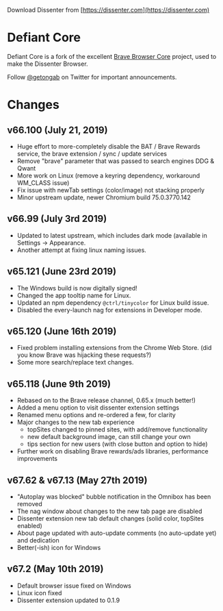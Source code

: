 Download Dissenter from [https://dissenter.com](https://dissenter.com)

# Defiant Core

Defiant Core is a fork of the excellent [Brave Browser Core](https://github.com/brave/brave-browser) project, used to make the Dissenter Browser.

Follow [@getongab](https://twitter.com/getongab) on Twitter for important
announcements.

# Changes

## v66.100 (July 21, 2019)

* Huge effort to more-completely disable the BAT / Brave Rewards service, the brave extension / sync / update services
* Remove "brave" parameter that was passed to search engines DDG & Qwant
* More work on Linux (remove a keyring dependency, workaround WM_CLASS issue)
* Fix issue with newTab settings (color/image) not stacking properly
* Minor upstream update, newer Chromium build 75.0.3770.142

## v66.99 (July 3rd 2019)

* Updated to latest upstream, which includes dark mode (available in Settings -> Appearance.
* Another attempt at fixing linux naming issues.

## v65.121 (June 23rd 2019)

* The Windows build is now digitally signed!
* Changed the app tooltip name for Linux.
* Updated an npm dependency `@ctrl/tinycolor` for Linux build issue.
* Disabled the every-launch nag for extensions in Developer mode.

## v65.120 (June 16th 2019)

* Fixed problem installing extensions from the Chrome Web Store. (did you know Brave was hijacking these requests?)
* Some more search/replace text changes.

## v65.118 (June 9th 2019)

* Rebased on to the Brave release channel, 0.65.x (much better!)
* Added a menu option to visit dissenter extension settings
* Renamed menu options and re-ordered a few, for clarity
* Major changes to the new tab experience
  * topSites changed to pinned sites, with add/remove functionality
  * new default background image, can still change your own
  * tips section for new users (with close button and option to hide)
* Further work on disabling Brave rewards/ads libraries, performance improvements


## v67.62 & v67.13 (May 27th 2019)

* "Autoplay was blocked" bubble notification in the Omnibox has been removed
* The nag window about changes to the new tab page are disabled
* Dissenter extension new tab default changes (solid color, topSites enabled)
* About page updated with auto-update comments (no auto-update yet) and dedication
* Better(-ish) icon for Windows

## v67.2 (May 10th 2019)

* Default browser issue fixed on Windows
* Linux icon fixed
* Dissenter extension updated to 0.1.9
